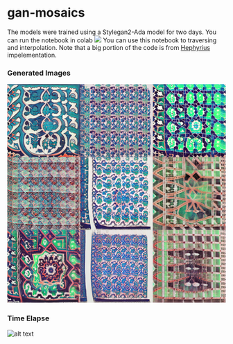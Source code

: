 # gan-mosaics

The models were trained using a Stylegan2-Ada model for two days. You can run the notebook in colab <a href="https://colab.research.google.com/github/zaidalyafeai/gan-mosaics/blob/main/mosaic_demo.ipynb">
  <img src="https://colab.research.google.com/assets/colab-badge.svg" width = '100px' ></a>
You can use this notebook to traversing and interpolation. Note that a big portion of the code is from [Hephyrius](https://github.com/Hephyrius/Stylegan2-Ada-Google-Colab-Starter-Notebook/) impelementation. 

### Generated Images
![alt text](grid.png)
### Time Elapse
![alt text](time-elapse-256.gif)